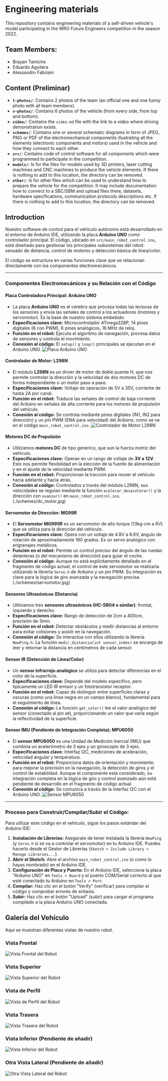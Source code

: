 # Engineering materials

This repository contains engineering materials of a self-driven vehicle's model participating in the WRO Future Engineers competition in the season 2022.

## Team Members:
* Brayan Tamiche
* Eduardo Aguilera
* Alessandro Fabriani

## Content (Preliminar)

* **`t-photos/`**: Contains 2 photos of the team (an official one and one funny photo with all team members).
* **`v-photos/`**: Contains 6 photos of the vehicle (from every side, from top and bottom).
* **`video/`**: Contains the `video.md` file with the link to a video where driving demonstration exists.
* **`schemes/`**: Contains one or several schematic diagrams in form of JPEG, PNG or PDF of the electromechanical components illustrating all the elements (electronic components and motors) used in the vehicle and how they connect to each other.
* **`src/`**: Contains code of control software for all components which were programmed to participate in the competition.
* **`models/`**: Is for the files for models used by 3D printers, laser cutting machines and CNC machines to produce the vehicle elements. If there is nothing to add to this location, the directory can be removed.
* **`other/`**: Is for other files which can be used to understand how to prepare the vehicle for the competition. It may include documentation how to connect to a SBC/SBM and upload files there, datasets, hardware specifications, communication protocols descriptions etc. If there is nothing to add to this location, the directory can be removed.

## Introduction

Nuestro software de control para el vehículo autónomo está desarrollado en el entorno de Arduino IDE, utilizando la placa **Arduino UNO** como controlador principal. El código, ubicado en `src/main_robot_control.ino`, está diseñado para gestionar los principales subsistemas del robot: sensado de distancia, control de motores y detección básica de línea/color.

El código se estructura en varias funciones clave que se relacionan directamente con los componentes electromecánicos.

---

### Componentes Electromecánicos y su Relación con el Código

#### Placa Controladora Principal: Arduino UNO

* La placa **Arduino UNO** es el cerebro que procesa todas las lecturas de los sensores y envía las señales de control a los actuadores (motores y servomotor). Es la base de nuestro sistema embebido.
* **Especificaciones clave:** Microcontrolador ATmega328P, 14 pines digitales (6 con PWM), 6 pines analógicos, 16 MHz de reloj.
* **Función en el robot:** Ejecuta el algoritmo de navegación, procesa datos de sensores y controla el movimiento.
* **Conexión al código:** El `setup()` y `loop()` principales se ejecutan en el Arduino UNO.
![Placa Arduino UNO](./schemes/arduino_uno.jpeg)

#### Controlador de Motor: L298N

* El módulo **L298N** es un driver de motor de doble puente H, que nos permite controlar la dirección y la velocidad de dos motores DC de forma independiente o un motor paso a paso.
* **Especificaciones clave:** Voltaje de operación de 5V a 35V, corriente de hasta 2A por canal.
* **Función en el robot:** Traduce las señales de control de baja corriente del Arduino en señales de alta corriente para los motores de propulsión del vehículo.
* **Conexión al código:** Se controla mediante pines digitales (IN1, IN2 para dirección) y un pin PWM (ENA para velocidad) del Arduino, como se ve en el código `main_robot_control.ino`.
![Controlador de Motor L298N](./schemes/l298n.jpg)

#### Motores DC de Propulsión

* Utilizamos **motores DC** de tipo genérico, que son la fuerza motriz del vehículo.
* **Especificaciones clave:** Operan en un rango de voltaje de **3V a 12V**. Esto nos permite flexibilidad en la elección de la fuente de alimentación y en el ajuste de la velocidad mediante PWM.
* **Función en el robot:** Proporcionan la tracción para mover el vehículo hacia adelante y hacia atrás.
* **Conexión al código:** Controlados a través del módulo L298N, sus velocidades se regulan mediante la función `acelerar_desacelerar()` y la dirección con `avanzar()` en `main_robot_control.ino`.
(./schemes/dc_motor.jpg)

#### Servomotor de Dirección: MG99R

* El **Servomotor MG995R** es un servomotor de alto torque (13kg-cm a 6V) que se utiliza para la dirección del vehículo.
* **Especificaciones clave:** Opera con un voltaje de 4.8V a 6.6V, ángulo de rotación de aproximadamente 180 grados. Es un servo analógico con engranajes metálicos.
* **Función en el robot:** Permite un control preciso del ángulo de las ruedas delanteras (o del mecanismo de dirección) para guiar el coche.
* **Conexión al código:** Aunque no está explícitamente detallado en el fragmento de código actual, el control de este servomotor se realizaría utilizando la librería `Servo.h` de Arduino y un pin PWM. Su integración es clave para la lógica de giro avanzada y la navegación precisa.
(./schemes/servomotor.jpg)

#### Sensores Ultrasónicos (Distancia)

* Utilizamos tres **sensores ultrasónicos (HC-SR04 o similar)**: frontal, izquierdo y derecho.
* **Especificaciones clave:** Rango de detección de 2cm a 400cm, precisión de 3mm.
* **Función en el robot:** Detectar obstáculos y medir distancias al entorno para evitar colisiones y asistir en la navegación.
* **Conexión al código:** Se interactúa con ellos utilizando la librería `NewPing.h`. La función `medir_distancia(int sensor_index)` se encarga de leer y retornar la distancia en centímetros de cada sensor.

#### Sensor IR (Detección de Línea/Color)

* Un **sensor infrarrojo analógico** se utiliza para detectar diferencias en el color de la superficie.
* **Especificaciones clave:** Depende del modelo específico, pero típicamente un LED IR emisor y un fototransistor receptor.
* **Función en el robot:** Capaz de distinguir entre superficies claras y oscuras (como una línea negra en un campo blanco), fundamental para el seguimiento de línea.
* **Conexión al código:** La función `get_color()` lee el valor analógico del sensor (conectado al pin `A0`), proporcionando un valor que varía según la reflectividad de la superficie.

#### Sensor IMU (Pendiente de Integración Completa): MPU6050

* El **sensor MPU6050** es una Unidad de Medición Inercial (IMU) que combina un acelerómetro de 3 ejes y un giroscopio de 3 ejes.
* **Especificaciones clave:** Interfaz I2C, mediciones de aceleración, velocidad angular y temperatura.
* **Función en el robot:** Proporciona datos de orientación y movimiento para mejorar la precisión en la navegación, la detección de giros y el control de estabilidad. Aunque el componente está considerado, su integración completa en la lógica de giro y control avanzado aún está pendiente de desarrollo en el fragmento de código actual.
* **Conexión al código:** Se comunica a través de la interfaz I2C con el Arduino UNO.
![Sensor MPU6050](./schemes/mpu6050.jpeg)

---

### Proceso para Construir/Compilar/Subir el Código:

Para utilizar este código en el vehículo, sigue los pasos estándar del Arduino IDE:
1.  **Instalación de Librerías:** Asegúrate de tener instalada la librería `NewPing` (y `Servo.h` si se va a controlar el servomotor) en tu Arduino IDE. Puedes hacerlo desde el Gestor de Librerías (`Sketch > Include Library > Manage Libraries...`).
2.  **Abrir el Sketch:** Abre el archivo `main_robot_control.ino` (o como lo hayas nombrado) en el Arduino IDE.
3.  **Configuración de Placa y Puerto:** En el Arduino IDE, selecciona la placa "Arduino UNO" en `Tools > Board` y el puerto COM/Serial correcto al que esté conectado tu Arduino en `Tools > Port`.
4.  **Compilar:** Haz clic en el botón "Verify" (verificar) para compilar el código y comprobar errores de sintaxis.
5.  **Subir:** Haz clic en el botón "Upload" (subir) para cargar el programa compilado a la placa Arduino UNO conectada.

## Galería del Vehículo

Aquí se muestran diferentes vistas de nuestro robot.

### Vista Frontal
![Vista Frontal del Robot](./v-photos/foto_frontal.jpg)

### Vista Superior
![Vista Superior del Robot](./v-photos/foto_arriba.jpg)

### Vista de Perfil
![Vista de Perfil del Robot](./v-photos/foto_perfil_robot.jpg)

### Vista Trasera
![Vista Trasera del Robot](./v-photos/foto_trasera_robot.jpg)

### Vista Inferior (Pendiente de añadir)
![Vista Inferior del Robot](./v-photos/vehicle_bottom.jpg)

### Otra Vista Lateral (Pendiente de añadir)
![Otra Vista Lateral del Robot](./v-photos/vehicle_side_2.jpg)